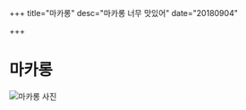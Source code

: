 +++
title="마카롱"
desc="마카롱 너무 맛있어"
date="20180904"

+++

# 마카롱

![마카롱 사진](https://images.unsplash.com/photo-1528732789919-d00668b81f01?ixlib=rb-0.3.5&ixid=eyJhcHBfaWQiOjEyMDd9&s=72ce1758190582d640f36c7ff1f58174&auto=format&fit=crop&w=800&q=60)
